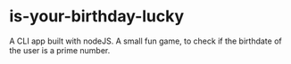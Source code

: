 # is-your-birthday-lucky
A CLI app built with nodeJS. A small fun game, to check if the birthdate of the user is a prime number.
